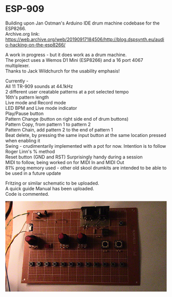 # ESP-909
Building upon Jan Ostman's Arduino IDE drum machine codebase for the ESP8266. <br>
Archive.org link: https://web.archive.org/web/20190917184506/http://blog.dspsynth.eu/audio-hacking-on-the-esp8266/


A work in progress - but it does work as a drum machine. <br>
The project uses a Wemos D1 Mini (ESP8266) and a 16 port 4067 multiplexer. <br>
Thanks to Jack Wildchurch for the usability emphasis!

Currently - <br>
All 11 TR-909 sounds at 44.1kHz <br>
2 different user creatable patterns at a pot selected tempo <br>
16th's pattern length <br>
Live mode and Record mode  <br>
LED BPM and Live mode indicator <br>
Play/Pause button <br>
Pattern Change (button on right side end of drum buttons) <br>
Pattern Copy, from pattern 1 to pattern 2 <br>
Pattern Chain, add pattern 2 to the end of pattern 1 <br>
Beat delete, by pressing the same input button at the same location pressed when enabling it <br>
Swing - crudimentarily implemented with a pot for now. Intention is to follow Roger Linn's % method <br>
Reset button (GND and RST) Surprisingly handy during a session <br>
MIDI to follow, being worked on for MIDI In and MIDI Out <br>
81% prog memory used - other old skool drumkits are intended to be able to be used in a future update <br>

Fritzing or similar schematic to be uploaded. <br>
A quick guide Manual has been uploaded. <br>
Code is commented. <br>

<img src ="./IMG_3744.JPG" raw=true />


